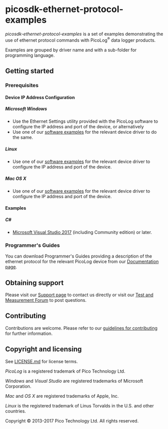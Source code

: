 # picosdk-ethernet-protocol-examples

*picosdk-ethernet-protocol-examples* is a set of examples demonstrating the use of ethernet protocol commands with PicoLog<sup>®</sup> data logger products.

Examples are grouped by driver name and with a sub-folder for programming language.

## Getting started

### Prerequisites

#### Device IP Address Configuration

##### Microsoft Windows

* Use the Ethernet Settings utility provided with the PicoLog software to configure the IP address and port of the device, or alternatively
* Use one of our [software examples](https://github.com/picotech) for the relevant device driver to do the same.

##### Linux

* Use one of our [software examples](https://github.com/picotech) for the relevant device driver to configure the IP address and port of the device.

##### Mac OS X

* Use one of our [software examples](https://github.com/picotech) for the relevant device driver to configure the IP address and port of the device.

#### Examples

##### C#

* [Microsoft Visual Studio 2017](https://www.visualstudio.com/) (including Community edition) or later.  

### Programmer's Guides

You can download Programmer's Guides providing a description of the ethernet protocol for the relevant PicoLog device from our [Documentation page](https://www.picotech.com/library/documentation).

## Obtaining support

Please visit our [Support page](https://www.picotech.com/tech-support) to contact us directly or visit our [Test and Measurement Forum](https://www.picotech.com/support/forum17.html) to post questions.

## Contributing

Contributions are welcome. Please refer to our [guidelines for contributing](.github/CONTRIBUTING.md) for further information.

## Copyright and licensing

See [LICENSE.md](LICENSE.md) for license terms. 

*PicoLog* is a registered trademark of Pico Technology Ltd. 

*Windows* and *Visual Studio* are registered trademarks of Microsoft Corporation.

*Mac* and *OS X* are registered trademarks of Apple, Inc. 

*Linux* is the registered trademark of Linus Torvalds in the U.S. and other countries.

Copyright © 2013-2017 Pico Technology Ltd. All rights reserved. 

